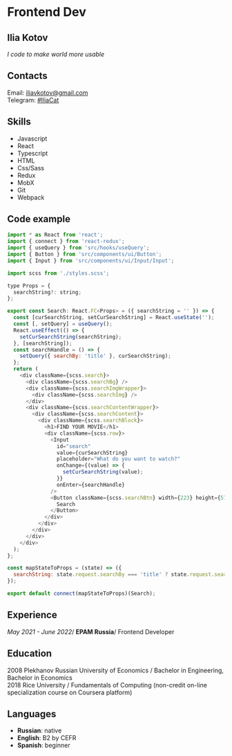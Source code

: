 # Frontend Dev
## Ilia Kotov
*I code to make world more usable*  
## Contacts
Email: [iliavkotov@gmail.com](mailto:iliavkotov@gmail.com)\
Telegram: [#IliaCat](https://t.me/IliaCat)
## Skills
* Javascript
* React
* Typescript
* HTML
* Css/Sass
* Redux
* MobX
* Git
* Webpack
## Code example
```javascript
import * as React from 'react';
import { connect } from 'react-redux';
import { useQuery } from 'src/hooks/useQuery';
import { Button } from 'src/components/ui/Button';
import { Input } from 'src/components/ui/Input/Input';

import scss from './styles.scss';

type Props = {
  searchString?: string;
};

export const Search: React.FC<Props> = ({ searchString = '' }) => {
  const [curSearchString, setCurSearchString] = React.useState('');
  const [, setQuery] = useQuery();
  React.useEffect(() => {
    setCurSearchString(searchString);
  }, [searchString]);
  const searchHandle = () => {
    setQuery({ searchBy: 'title' }, curSearchString);
  };
  return (
    <div className={scss.search}>
      <div className={scss.searchBg} />
      <div className={scss.searchImgWrapper}>
        <div className={scss.searchImg} />
      </div>
      <div className={scss.searchContentWrapper}>
        <div className={scss.searchContent}>
          <div className={scss.searchBlock}>
            <h1>FIND YOUR MOVIE</h1>
            <div className={scss.row}>
              <Input
                id="search"
                value={curSearchString}
                placeholder="What do you want to watch?"
                onChange={(value) => {
                  setCurSearchString(value);
                }}
                onEnter={searchHandle}
              />
              <Button className={scss.searchBtn} width={223} height={57} type="filled" onClick={searchHandle}>
                Search
              </Button>
            </div>
          </div>
        </div>
      </div>
    </div>
  );
};

const mapStateToProps = (state) => ({
  searchString: state.request.searchBy === 'title' ? state.request.search : '',
});

export default connect(mapStateToProps)(Search);
```
## Experience
*May 2021 - June 2022*/
**EPAM Russia**/
Frontend Developer
## Education
2008 Plekhanov Russian University of Economics /  Bachelor in Engineering, Bachelor in Economics\
2018 Rice University / Fundamentals of Computing (non-credit on-line specialization course on Coursera platform)
## Languages
* **Russian**: native
* **English**: B2 by CEFR
* **Spanish**: beginner